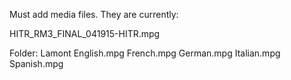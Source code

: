 Must add media files. They are currently:

HITR_RM3_FINAL_041915-HITR.mpg

Folder: Lamont
English.mpg
French.mpg
German.mpg
Italian.mpg
Spanish.mpg
